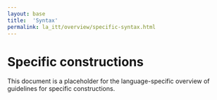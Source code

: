 ```yaml
---
layout: base
title:  'Syntax'
permalink: la_itt/overview/specific-syntax.html
---
```


# Specific constructions

This document is a placeholder for the language-specific overview of
guidelines for specific constructions.
